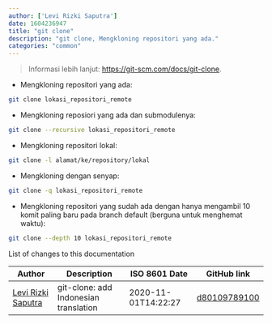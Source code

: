 ```yaml
---
author: ['Levi Rizki Saputra']
date: 1604236947
title: "git clone"
description: "git clone, Mengkloning repositori yang ada."
categories: "common"
---
```

> Informasi lebih lanjut: <https://git-scm.com/docs/git-clone>.

- Mengkloning repositori yang ada:

```bash
git clone lokasi_repositori_remote
```

- Mengkloning reposiori yang ada dan submodulenya:

```bash
git clone --recursive lokasi_repositori_remote
```

- Mengkloning repositori lokal:

```bash
git clone -l alamat/ke/repository/lokal
```

- Mengkloning dengan senyap:

```bash
git clone -q lokasi_repositori_remote
```

- Mengkloning repositori yang sudah ada dengan hanya mengambil 10 komit paling baru pada branch default (berguna untuk menghemat waktu):

```bash
git clone --depth 10 lokasi_repositori_remote
```
List of changes to this documentation


Author | Description | ISO 8601 Date | GitHub link
------|-----|-----|-----
[Levi Rizki Saputra](mailto:42236775+levirs565@users.noreply.github.com) | git-clone: add Indonesian translation | 2020-11-01T14:22:27 | [d80109789100](https://github.com/tldr-pages/tldr/commit/d80109789100bbc6de292399856f93bd8d3f4a59)

